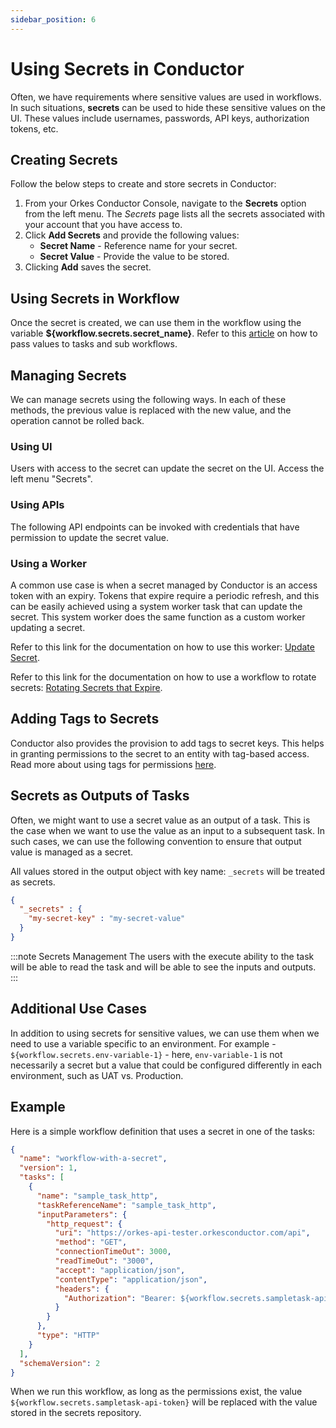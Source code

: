 ```yaml
---
sidebar_position: 6
---
```

# Using Secrets in Conductor

Often, we have requirements where sensitive values are used in workflows. In such situations, **secrets** can be 
used to hide these sensitive values on the UI. These values include usernames, passwords, API keys, authorization tokens, etc.

## Creating Secrets

Follow the below steps to create and store secrets in Conductor:

1. From your Orkes Conductor Console, navigate to the **Secrets** option from the left menu. The *Secrets* page lists all the secrets associated with your account that you have access to.
2. Click **Add Secrets** and provide the following values:<ul><li>**Secret Name** - Reference name for your secret.</li><li>**Secret Value** - Provide the value to be stored.</li></ul>
3. Clicking **Add** saves the secret.

## Using Secrets in Workflow

Once the secret is created, we can use them in the workflow using the variable **${workflow.secrets.secret_name}**.
Refer to this [article](/content/developer-guides/passing-inputs-to-task-in-conductor) on how to pass values to tasks and sub workflows.

## Managing Secrets

We can manage secrets using the following ways. In each of these methods, the previous value is replaced with the new value, and the operation cannot be rolled back.

### Using UI 

Users with access to the secret can update the secret on the UI. Access the left menu "Secrets". 

### Using APIs

The following API endpoints can be invoked with credentials that have permission to update the secret value.

### Using a Worker

A common use case is when a secret managed by Conductor is an access token with an expiry. Tokens that expire require a periodic refresh, and this can be easily achieved using a system worker task that can update the secret. This system worker does the same function as a custom worker updating a secret.

Refer to this link for the documentation on how to use this worker: [Update Secret](/content/reference-docs/system-tasks/update-secret).

Refer to this link for the documentation on how to use a workflow to rotate secrets: [Rotating Secrets that Expire](/content/templates/examples/rotating-secrets-that-expire).

## Adding Tags to Secrets

Conductor also provides the provision to add tags to secret keys. This helps in granting permissions to the secret to an entity with tag-based access.
Read more about using tags for permissions [here](/content/access-control-and-security/tags).

## Secrets as Outputs of Tasks

Often, we might want to use a secret value as an output of a task. This is the case when we want to use the value as an input to a subsequent task. In such cases, we can use the following convention to ensure that output value is managed as a secret.

All values stored in the output object with key name: `_secrets` will be treated as secrets.

```json
{
  "_secrets" : {
    "my-secret-key" : "my-secret-value"
  }
}
```

:::note Secrets Management
The users with the execute ability to the task will be able to read the task and will be able to see the inputs and outputs.
:::

## Additional Use Cases

In addition to using secrets for sensitive values, we can use them when we need to use a variable specific to an environment. For example -  `${workflow.secrets.env-variable-1}` - here, `env-variable-1` is not necessarily a secret but a value that could be configured differently in each environment, such as UAT vs. Production.

## Example

Here is a simple workflow definition that uses a secret in one of the tasks:

```json
{
  "name": "workflow-with-a-secret",
  "version": 1,
  "tasks": [
    {
      "name": "sample_task_http",
      "taskReferenceName": "sample_task_http",
      "inputParameters": {
        "http_request": {
          "uri": "https://orkes-api-tester.orkesconductor.com/api",
          "method": "GET",
          "connectionTimeOut": 3000,
          "readTimeOut": "3000",
          "accept": "application/json",
          "contentType": "application/json",
          "headers": {
            "Authorization": "Bearer: ${workflow.secrets.sampletask-api-token}"
          }
        }
      },
      "type": "HTTP"
    }
  ],
  "schemaVersion": 2
}
```

When we run this workflow, as long as the permissions exist, the value `${workflow.secrets.sampletask-api-token}` will be replaced with the value stored in the secrets repository.


